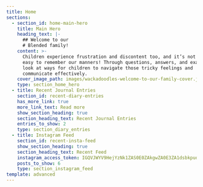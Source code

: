 ```yaml
---
title: Home
sections:
  - section_id: home-main-hero
    title: Main Hero
    heading_text: |-
      ## Welcome to our
      # Blended family!
    content: >-
      Children experience frustration and discontent too, and it’s not always
      easy to remember our manners! Through questions, answers, and examples we
      look at ways for children to navigate those tricky feelings and
      communicate effectively.
    cover_image_path: images/wackadoodles-welcome-to-our-family-cover.jpg
    type: section_home_hero
  - title: Recent Journal Entries
    section_id: recent-diary-entries
    has_more_link: true
    more_link_text: Read more
    show_section_heading: true
    section_heading_text: Recent Journal Entries
    entries_to_show: 2
    type: section_diary_entries
  - title: Instagram Feed
    section_id: recent-insta-feed
    show_section_heading: true
    section_heading_text: Recent Feed
    instagram_access_token: IGQVJWYV9HejYzNk1ZAS0E0ZAkgwZA0E3ZA1dsbkpudjJaUmlPSEFZAU2ZAYR3IwRU1pbzQ5RWZAmenQ3dVNzX1U1OE1zMnRjQ1JJSVNQRVgtcC1Hb1JFbjhDWHZA3U19pTnY4Ri1HcUc3ODFMdC1oUGFPcXZACMjNTUlpCVnA4ZAjdV
    posts_to_show: 6
    type: section_instagram_feed
template: advanced
---
```

